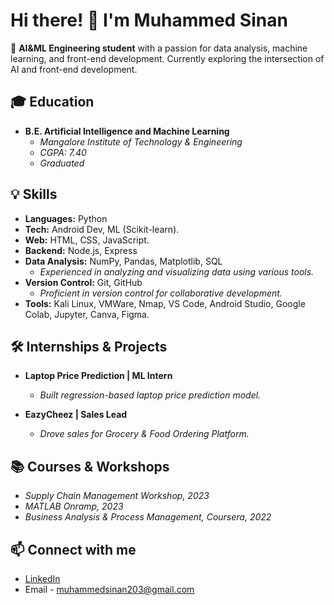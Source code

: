 # Hi there! 👋 I'm Muhammed Sinan

🚀 **AI&ML Engineering student** with a passion for data analysis, machine learning, and front-end development. Currently exploring the intersection of AI and front-end development.

## 🎓 Education
- **B.E. Artificial Intelligence and Machine Learning**
  - *Mangalore Institute of Technology & Engineering*
  - *CGPA: 7.40*
  - *Graduated*

## 💡 Skills
- **Languages:** Python
- **Tech:** Android Dev, ML (Scikit-learn).
- **Web:** HTML, CSS, JavaScript.
- **Backend:** Node.js, Express
- **Data Analysis:** NumPy, Pandas, Matplotlib, SQL
  - *Experienced in analyzing and visualizing data using various tools.*
- **Version Control:** Git, GitHub
  - *Proficient in version control for collaborative development.*
- **Tools:** Kali Linux, VMWare, Nmap, VS Code, Android Studio, Google Colab, Jupyter, Canva, Figma.


## 🛠 Internships & Projects
- **Laptop Price Prediction | ML Intern**
  - *Built regression-based laptop price prediction model.*

- **EazyCheez | Sales Lead**
  - *Drove sales for Grocery & Food Ordering Platform.*

## 📚 Courses & Workshops
- *Supply Chain Management Workshop, 2023*
- *MATLAB Onramp, 2023*
- *Business Analysis & Process Management, Coursera, 2022*

## 📫 Connect with me
- [LinkedIn](https://www.linkedin.com/in/muhammed-sinan-87a81a254/)
- Email - muhammedsinan203@gmail.com
